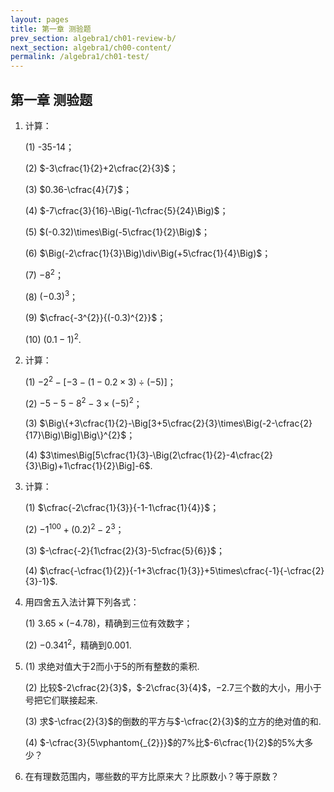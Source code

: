 ```yaml
---
layout: pages
title: 第一章 测验题
prev_section: algebra1/ch01-review-b/
next_section: algebra1/ch00-content/
permalink: /algebra1/ch01-test/
---
```


第一章 测验题
----

1.  计算：

    (1) -35-14；

    (2)  $-3\cfrac{1}{2}+2\cfrac{2}{3}$；

    (3)  $0.36-\cfrac{4}{7}$；

    (4)  $-7\cfrac{3}{16}-\Big(-1\cfrac{5}{24}\Big)$；

    (5)  $(-0.32)\times\Big(-5\cfrac{1}{2}\Big)$；

    (6)  $\Big(-2\cfrac{1}{3}\Big)\div\Big(+5\cfrac{1}{4}\Big)$；

    (7)  $-8^{2}$；

    (8)  $(-0.3)^{3}$；

    (9)  $\cfrac{-3^{2}}{(-0.3)^{2}}$；

    (10) $(0.1-1)^{2}$.

2.  计算：

    (1)  $-2^{2}-[-3-(1-0.2\times3)\div(-5)]$；

    (2)  $-5-5-8^{2}-3\times(-5)^{2}$；

    (3)  $\Big\{+3\cfrac{1}{2}-\Big[3+5\cfrac{2}{3}\times\Big(-2-\cfrac{2}{17}\Big)\Big]\Big\}^{2}$；

    (4)  $3\times\Big[5\cfrac{1}{3}-\Big(2\cfrac{1}{2}-4\cfrac{2}{3}\Big)+1\cfrac{1}{2}\Big]-6$.

3.  计算：

    (1)  $\cfrac{-2\cfrac{1}{3}}{-1-1\cfrac{1}{4}}$；

    (2)  $-1^{100}+(0.2)^{2}-2^{3}$；

    (3)  $-\cfrac{-2}{1\cfrac{2}{3}-5\cfrac{5}{6}}$；

    (4)  $\cfrac{-\cfrac{1}{2}}{-1+3\cfrac{1}{3}}+5\times\cfrac{-1}{-\cfrac{2}{3}-1}$.

4.  用四舍五入法计算下列各式：

    (1)  $3.65\times(-4.78)$，精确到三位有效数字；

    (2)  $-0.341^{2}$，精确到$0.001$.

5.  (1)  求绝对值大于$2$而小于$5$的所有整数的乘积.

    (2)  比较$-2\cfrac{2}{3}$，$-2\cfrac{3}{4}$，$-2.7$三个数的大小，用小于号把它们联接起来.

    (3)  求$-\cfrac{2}{3}$的倒数的平方与$-\cfrac{2}{3}$的立方的绝对值的和.

    (4)  $-\cfrac{3}{5\vphantom{_{2}}}$的$7$%比$-6\cfrac{1}{2}$的$5$%大多少？

6.  在有理数范围内，哪些数的平方比原来大？比原数小？等于原数？
